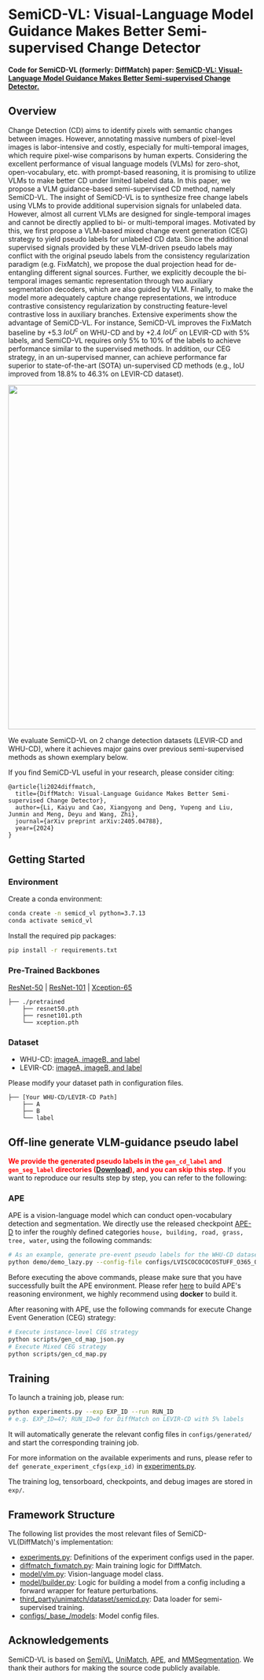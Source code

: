 # SemiCD-VL: Visual-Language Model Guidance Makes Better Semi-supervised Change Detector

**Code for SemiCD-VL (formerly: DiffMatch) paper: [SemiCD-VL: Visual-Language Model Guidance Makes Better Semi-supervised Change Detector.](https://arxiv.org/abs/2405.04788)**

## Overview

Change Detection (CD) aims to identify pixels with semantic changes between images. However, annotating massive numbers of pixel-level images is labor-intensive and costly, especially for multi-temporal images, which require pixel-wise comparisons by human experts. Considering the excellent performance of visual language models (VLMs) for zero-shot, open-vocabulary, etc. with prompt-based reasoning, it is promising to utilize VLMs to make better CD under limited labeled data. In this paper, we propose a VLM guidance-based semi-supervised CD method, namely SemiCD-VL. The insight of SemiCD-VL is to synthesize free change labels using VLMs to provide additional supervision signals for unlabeled data. However, almost all current VLMs are designed for single-temporal images and cannot be directly applied to bi- or multi-temporal images. Motivated by this, we first propose a VLM-based mixed change event generation (CEG) strategy to yield pseudo labels for unlabeled CD data. Since the additional supervised signals provided by these VLM-driven pseudo labels may conflict with the original pseudo labels from the consistency regularization paradigm (e.g. FixMatch), we propose the dual projection head for de-entangling different signal sources. Further, we explicitly decouple the bi-temporal images semantic representation through two auxiliary segmentation decoders, which are also guided by VLM. Finally, to make the model more adequately capture change representations, we introduce contrastive consistency regularization by constructing feature-level contrastive loss in auxiliary branches. Extensive experiments show the advantage of SemiCD-VL. For instance, SemiCD-VL improves the FixMatch baseline by +5.3 $IoU^c$ on WHU-CD and by +2.4 $IoU^c$ on LEVIR-CD with 5\% labels, and SemiCD-VL requires only 5\% to 10\% of the labels to achieve performance similar to the supervised methods. In addition, our CEG strategy, in an un-supervised manner, can achieve performance far superior to state-of-the-art (SOTA) un-supervised CD methods (e.g., IoU improved from 18.8\% to 46.3\% on LEVIR-CD dataset).

<div align="center">

<img src="docs/overview.png" width="700">

</div>

We evaluate SemiCD-VL on 2 change detection datasets (LEVIR-CD and WHU-CD), where it achieves major gains over previous semi-supervised methods as shown exemplary below.

If you find SemiCD-VL useful in your research, please consider citing:

```
@article{li2024diffmatch,
  title={DiffMatch: Visual-Language Guidance Makes Better Semi-supervised Change Detector},
  author={Li, Kaiyu and Cao, Xiangyong and Deng, Yupeng and Liu, Junmin and Meng, Deyu and Wang, Zhi},
  journal={arXiv preprint arXiv:2405.04788},
  year={2024}
}
```

## Getting Started

### Environment

Create a conda environment:

```bash
conda create -n semicd_vl python=3.7.13
conda activate semicd_vl
```

Install the required pip packages:

```bash
pip install -r requirements.txt
```

### Pre-Trained Backbones

[ResNet-50](https://drive.google.com/file/d/1mqUrqFvTQ0k5QEotk4oiOFyP6B9dVZXS/view?usp=sharing) | [ResNet-101](https://drive.google.com/file/d/1Rx0legsMolCWENpfvE2jUScT3ogalMO8/view?usp=sharing) | [Xception-65](https://drive.google.com/open?id=1_j_mE07tiV24xXOJw4XDze0-a0NAhNVi)

```
├── ./pretrained
    ├── resnet50.pth
    ├── resnet101.pth
    └── xception.pth
```

### Dataset

- WHU-CD: [imageA, imageB, and label](https://www.dropbox.com/s/r76a00jcxp5d3hl/WHU-CD-256.zip?dl=0)
- LEVIR-CD: [imageA, imageB, and label](https://www.dropbox.com/s/18fb5jo0npu5evm/LEVIR-CD256.zip?dl=0)

Please modify your dataset path in configuration files.

```
├── [Your WHU-CD/LEVIR-CD Path]
    ├── A
    ├── B
    └── label
```


## Off-line generate VLM-guidance pseudo label

<font color="red"><strong>We provide the generated pseudo labels in the `gen_cd_label` and `gen_seg_label` directories ([Download](https://pan.baidu.com/s/1XuNJ3BLZyp8JiHDFQM9b3A?pwd=w0a7)), and you can skip this step.</strong></font> If you want to reproduce our results step by step, you can refer to the following:

### APE

APE is a vision-language model which can conduct open-vocabulary detection and segmentation. We directly use the released checkpoint [APE-D](https://huggingface.co/shenyunhang/APE/blob/main/configs/LVISCOCOCOCOSTUFF_O365_OID_VGR_SA1B_REFCOCO_GQA_PhraseCut_Flickr30k/ape_deta/ape_deta_vitl_eva02_clip_vlf_lsj1024_cp_16x4_1080k_mdl_20230829_162438/model_final.pth) to infer the roughly defined categories `house, building, road, grass, tree, water`, using the following commands:

```bash
# As an example, generate pre-event pseudo labels for the WHU-CD dataset.
python demo/demo_lazy.py --config-file configs/LVISCOCOCOCOSTUFF_O365_OID_VGR_SA1B_REFCOCO_GQA_PhraseCut_Flickr30k/ape_deta/ape_deta_vitl_eva02_clip_vlf_lsj1024_cp_16x4_1080k.py --input data/WHU-CD-256/A/*.png --output APE_output/whu-cd_pseudo-label_ape_prob/A/ --confidence-threshold 0.2 --text-prompt 'house,building,road,grass,tree,water' --with-sseg --opts train.init_checkpoint=model_final.pth model.model_vision.select_box_nums_for_evaluation=500 model.model_vision.text_feature_bank_reset=True
```

Before executing the above commands, please make sure that you have successfully built the APE environment. Please refer [here](https://github.com/shenyunhang/APE) to build APE's reasoning environment, we highly recommend using **docker** to build it.

After reasoning with APE, use the following commands for execute Change Event Generation (CEG) strategy:

```bash
# Execute instance-level CEG strategy
python scripts/gen_cd_map_json.py
# Execute Mixed CEG strategy
python scripts/gen_cd_map.py
```

## Training

To launch a training job, please run:

```bash
python experiments.py --exp EXP_ID --run RUN_ID
# e.g. EXP_ID=47; RUN_ID=0 for DiffMatch on LEVIR-CD with 5% labels
```

It will automatically generate the relevant config files in `configs/generated/` and start the corresponding training job.

For more information on the available experiments and runs, please refer to `def generate_experiment_cfgs(exp_id)` in [experiments.py](experiments.py).

The training log, tensorboard, checkpoints, and debug images are stored in `exp/`.

## Framework Structure

The following list provides the most relevant files of SemiCD-VL(DiffMatch)'s implementation:

* [experiments.py](experiments.py): Definitions of the experiment configs used in the paper.
* [diffmatch_fixmatch.py](diffmatch_fixmatch.py): Main training logic for DiffMatch.
* [model/vlm.py](model/vlm.py): Vision-language model class.
* [model/builder.py](model/builder.py): Logic for building a model from a config including a forward wrapper for feature perturbations.
* [third_party/unimatch/dataset/semicd.py](third_party/unimatch/dataset/semicd.py): Data loader for semi-supervised training.
* [configs/\_base\_/models](configs/_base_/models): Model config files.

## Acknowledgements

SemiCD-VL is based on [SemiVL](https://github.com/google-research/semivl), [UniMatch](https://github.com/LiheYoung/UniMatch), [APE](https://github.com/shenyunhang/APE), and [MMSegmentation](https://github.com/open-mmlab/mmsegmentation). We thank their authors for making the source code publicly available.
